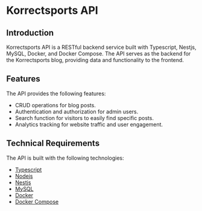 # Korrectsports API

## Introduction

Korrectsports API is a RESTful backend service built with Typescript, Nestjs, MySQL, Docker, and Docker Compose. The API serves as the backend for the Korrectsports blog, providing data and functionality to the frontend.

## Features

The API provides the following features:

- CRUD operations for blog posts.
- Authentication and authorization for admin users.
- Search function for visitors to easily find specific posts.
- Analytics tracking for website traffic and user engagement.

## Technical Requirements

The API is built with the following technologies:

- [Typescript](https://www.typescriptlang.org/)
- [Nodejs](https://nodejs.org/en/)
- [Nestjs](https://nestjs.com/)
- [MySQL](https://www.mysql.com/)
- [Docker](https://www.docker.com/)
- [Docker Compose](https://docs.docker.com/compose/)
